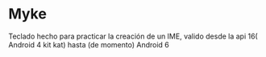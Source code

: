 # Myke
Teclado hecho para practicar la creación de un IME, valido desde la api 16( Android 4 kit kat) hasta (de momento) Android 6
